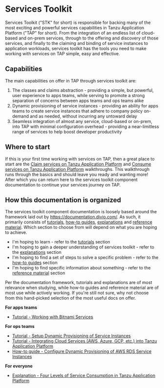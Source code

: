# Services Toolkit

Services Toolkit ("STK" for short) is responsible for backing many of the most exciting and powerful services capabilities in Tanzu Application Platform ("TAP" for short). From the integration of an endless list of cloud-based and on-prem services, through to the offering and discovery of those services, and finally to the claiming and binding of service instances to application workloads, services toolkit has the tools you need to make working with services on TAP simple, easy and effective.

## Capabilities

The main capabilities on offer in TAP through services toolkit are:

1. The classes and claims abstraction - providing a simple, but powerful, user experience to apps teams, while serving to promote a strong separation of concerns between apps teams and ops teams alike
1. Dynamic provisioning of service instances - providing an ability for apps teams to create service instances that adhere to company policy on-demand and as needed, without incurring any untoward delay
1. Seamless integration of almost any service, cloud-based or on-prem, into TAP with minimal configuration overhead - providing a near-limitless range of services to help boost developer productivity

## Where to start

If this is your first time working with services on TAP, then a great place to start are the [Claim services on Tanzu Application Platform](../getting-started/claim-services.hbs.md) and [Consume services on Tanzu Application Platform](../getting-started/consume-services.hbs.md) walkthroughs. This walkthrough runs through the basics and should leave you ready and wanting more! After which you can return here to the services toolkit component documentation to continue your services journey on TAP.

## How this documentation is organized

The services toolkit component documentation is loosely based around the framework laid out by https://documentation.divio.com/. As such, it primarily consists of [tutorials](./tutorials.hbs.md), [how-to guides](./how-to-guides.hbs.md), [explanations](./explanation.hbs.md) and [reference material](./reference.hbs.md). Which section to choose from will depend on what you are hoping to achieve. 

* I'm hoping to learn - refer to the [tutorials](./tutorials.hbs.md) section
* I'm hoping to gain a deeper understanding of services toolkit - refer to the [explanations](./explanation.hbs.md) section
* I'm hoping to find a set of steps to solve a specific problem - refer to the [how-to guides](./how-to-guides.hbs.md) section
* I'm hoping to find specific information about something - refer to the [reference material](./reference.hbs.md) section

Per the documentation framework, tutorials and explanations are of most relevance when studying, while how-to guides and reference material are of most use while actively working. If you're still not sure, why not choose from this hand-picked selection of the most useful docs on offer.

**For apps teams**

* [Tutorial - Working with Bitnami Services](./tutorials/working-with-the-bitnami-services.hbs.md)

**For ops teams**

* [Tutorial - Setup Dynamic Provisioning of Service Instances](./tutorials/setup-dynamic-provisioning.hbs.md)
* [Tutorial - Integrating Cloud Services (AWS, Azure, GCP, etc.) into Tanzu Application Platform](./tutorials/integrate-cloud-services-aws-azure-gcp-into-tap.hbs.md)
* [How-to guide - Configure Dynamic Provisioning of AWS RDS Service Instances](./how-to-guides/configure-dynamic-provisioning-rds.hbs.md)

**For everyone**

* [Explanation - Four Levels of Service Consumption in Tanzu Application Platform](./explanation/four-levels-of-service-consumption.hbs.md)
